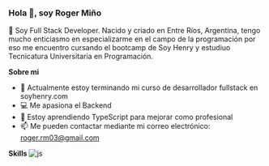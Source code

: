 ### Hola 👋, soy Roger Miño

📢 Soy Full Stack Developer. Nacido y criado en Entre Ríos, Argentina, tengo mucho enticiasmo en especializarme en el campo de la programación por eso me encuentro cursando el bootcamp de Soy Henry y estudiuo Tecnicatura Universitaria en Programación.
<!--
**roger077/roger077** is a ✨ _special_ ✨ repository because its `README.md` (this file) appears on your GitHub profile.

Sobre mi

- 🔭 I’m currently working on ...
- 🌱 I’m currently learning ...
- 👯 I’m looking to collaborate on ...
- 🤔 I’m looking for help with ...
- 💬 Ask me about ...
- 📫 How to reach me: ...
- 😄 Pronouns: ...
- ⚡ Fun fact: ...
-->
**Sobre mi**

- 🚀 Actualmente estoy terminando mi curso de desarrollador fullstack en soyhenry.com
- 💻 Me apasiona el Backend
- 🌱 Estoy aprendiendo TypeScript para mejorar como profesional
- 📫 Me pueden contactar mediante mi correo electrónico: roger.rm03@gmail.com

**Skills**
![js](https://user-images.githubusercontent.com/85204436/195192482-244eaccf-454a-449b-b7f2-a919c02ac739.png)

